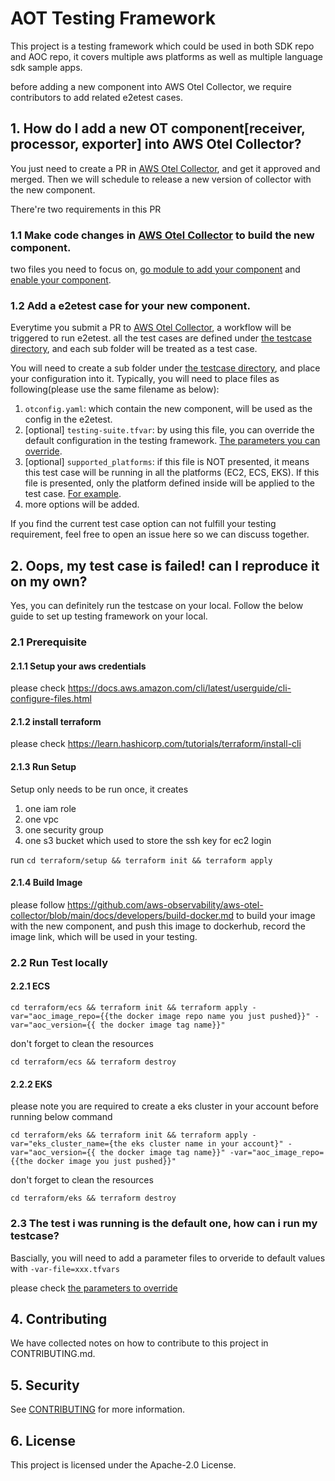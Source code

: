 # AOT Testing Framework
This project is a testing framework which could be used in both SDK repo and AOC repo, it covers multiple aws platforms as well as multiple language sdk sample apps. 

before adding a new component into AWS Otel Collector, we require contributors to add related e2etest cases. 

## 1. How do I add a new OT component[receiver, processor, exporter] into AWS Otel Collector? 

You just need to create a PR in [AWS Otel Collector](https://github.com/aws-observability/aws-otel-collector), and get it approved and merged. Then we will schedule to release a new version of collector with the new component.

There're two requirements in this PR

### 1.1 Make code changes in [AWS Otel Collector](https://github.com/aws-observability/aws-otel-collector) to build the new component.

two files you need to focus on, [go module to add your component](https://github.com/aws-observability/aws-otel-collector/blob/main/go.mod) and [enable your component](https://github.com/aws-observability/aws-otel-collector/blob/main/pkg/defaultcomponents/defaults.go).

### 1.2 Add a e2etest case for your new component. 

Everytime you submit a PR to [AWS Otel Collector](https://github.com/aws-observability/aws-otel-collector), a workflow will be triggered to run e2etest. all the test cases are defined under [the testcase directory](https://github.com/aws-observability/aws-otel-collector/tree/main/e2etest/testcases), and each sub folder will be treated as a test case. 

You will need to create a sub folder under [the testcase directory](https://github.com/aws-observability/aws-otel-collector/tree/main/e2etest/testcases), and place your configuration into it. Typically, you will need to place files as following(please use the same filename as below):

1. `otconfig.yaml`: which contain the new component, will be used as the config in the e2etest. 
2. [optional] `testing-suite.tfvar`: by using this file, you can override the default configuration in the testing framework. [The parameters you can override](terraform/README.md). 
3. [optional] `supported_platforms`: if this file is NOT presented, it means this test case will be running in all the platforms (EC2, ECS, EKS). If this file is presented, only the platform defined inside will be applied to the test case. [For example](https://github.com/aws-observability/aws-otel-collector/blob/main/e2etest/testcases/ecsmetrics/supported_platforms). 
4. more options will be added. 

If you find the current test case option can not fulfill your testing requirement, feel free to open an issue here so we can discuss together.


## 2. Oops, my test case is failed! can I reproduce it on my own?

Yes, you can definitely run the testcase on your local. Follow the below guide to set up testing framework on your local.

### 2.1 Prerequisite

#### 2.1.1 Setup your aws credentials

please check https://docs.aws.amazon.com/cli/latest/userguide/cli-configure-files.html

#### 2.1.2 install terraform

please check https://learn.hashicorp.com/tutorials/terraform/install-cli

#### 2.1.3 Run Setup
Setup only needs to be run once, it creates 
1. one iam role
2. one vpc
3. one security group
4. one s3 bucket which used to store the ssh key for ec2 login

run
``
cd terraform/setup && terraform init && terraform apply
``

#### 2.1.4 Build Image

please follow https://github.com/aws-observability/aws-otel-collector/blob/main/docs/developers/build-docker.md to build your image with the new component, and push this image to dockerhub, record the image link, which will be used in your testing.


### 2.2 Run Test locally

#### 2.2.1 ECS

```shell
cd terraform/ecs && terraform init && terraform apply -var="aoc_image_repo={{the docker image repo name you just pushed}}" -var="aoc_version={{ the docker image tag name}}"
```

don't forget to clean the resources

```shell
cd terraform/ecs && terraform destroy
```

#### 2.2.2 EKS

please note you are required to create a eks cluster in your account before running below command

```shell
cd terraform/eks && terraform init && terraform apply -var="eks_cluster_name={the eks cluster name in your account}" -var="aoc_version={{ the docker image tag name}}" -var="aoc_image_repo={{the docker image you just pushed}}"
```

don't forget to clean the resources

```
cd terraform/eks && terraform destroy
```

### 2.3 The test i was running is the default one, how can i run my testcase?

Bascially, you will need to add a parameter files to orveride to default values with `-var-file=xxx.tfvars` 

please check [the parameters to override](terraform/README.md)

## 4. Contributing

We have collected notes on how to contribute to this project in CONTRIBUTING.md.

## 5. Security

See [CONTRIBUTING](CONTRIBUTING.md#security-issue-notifications) for more information.

## 6. License

This project is licensed under the Apache-2.0 License.

